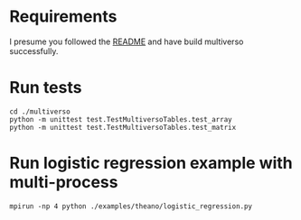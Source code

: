 # Requirements
I presume you followed the [README](../../README.md) and have build multiverso successfully.


# Run tests
```
cd ./multiverso
python -m unittest test.TestMultiversoTables.test_array
python -m unittest test.TestMultiversoTables.test_matrix
```


# Run logistic regression example with multi-process
```
mpirun -np 4 python ./examples/theano/logistic_regression.py
```
